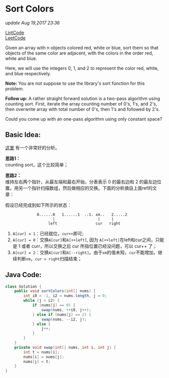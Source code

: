 # Sort Colors

_update Aug 19,2017 23:36_

[LintCode](http://www.lintcode.com/en/problem/sort-colors/)  
[LeetCode](https://leetcode.com/problems/sort-colors/description/)

Given an array with n objects colored red, white or blue, sort them so that objects of the same color are adjacent, with the colors in the order red, white and blue.

Here, we will use the integers 0, 1, and 2 to represent the color red, white, and blue respectively.

**Note:** You are not suppose to use the library's sort function for this problem.

**Follow up:** A rather straight forward solution is a two-pass algorithm using counting sort. First, iterate the array counting number of 0's, 1's, and 2's, then overwrite array with total number of 0's, then 1's and followed by 2's.

Could you come up with an one-pass algorithm using only constant space?

## Basic Idea:

[这里](http://bangbingsyb.blogspot.com/2014/11/leetcode-sort-colors.html) 有一个非常好的分析。

**思路1：**  
counting sort，这个比较简单；

**思路2：**  
维持左右两个指针，从最左端和最右开始，分表表示 0 的最右边和 2 的最左边位置。用另一个指针扫描数组，然后做相应的交换。下面的分析摘自上面ref的文章：

假设已经完成到如下所示的状态：

```text
              0......0   1......1  ..1. xm..   2.....2
                     |                   |     |
                   left                 cur   right
```

1. `A[cur] = 1`：已经就位，`cur++`即可;
2. `A[cur] = 0`：交换`A[cur]`和`A[++left]`, 因为 `A[++left]`在left和cur之间，只能是 1 或者 curr，所以交换之后 cur 所指位置已经没问题，可以 cur++ 了；
3. `A[cur] = 2`：交换`A[cur]`和`A[--right]`。由于`xm`的值未知，`cur`不能增加，继续判断`xm`，`cur > right`扫描结束；

## Java Code:

```java
class Solution {
    public void sortColors(int[] nums) {
        int i0 = -1, i2 = nums.length, j = 0;
        while (j < i2) {
            if (nums[j] == 0) {
                swap(nums, ++i0, j++);
            } else if (nums[j] == 2) {
                swap(nums, --i2, j);
            } else {
                j++;
            }
        }
    }
    private void swap(int[] nums, int i, int j) {
        int t = nums[i];
        nums[i] = nums[j];
        nums[j] = t;
    }
}
```

